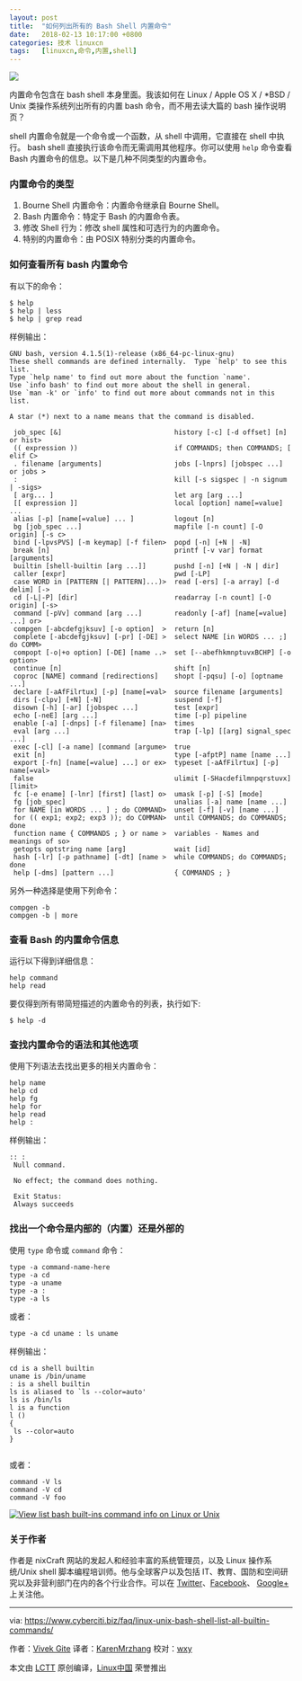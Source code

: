 ```yaml
---
layout: post
title:	"如何列出所有的 Bash Shell 内置命令"
date:	2018-02-13 10:17:00 +0800 
categories:	技术 linuxcn 
tags:	[linuxcn,命令,内置,shell]
---
```



![](/Asserts/Images//attachment/album/201802/13/012025cjjsb4449jus4u6j.jpg)


内置命令包含在 bash shell 本身里面。我该如何在 Linux / Apple OS X / \*BSD / Unix 类操作系统列出所有的内置 bash 命令，而不用去读大篇的 bash 操作说明页？


shell 内置命令就是一个命令或一个函数，从 shell 中调用，它直接在 shell 中执行。 bash shell 直接执行该命令而无需调用其他程序。你可以使用 `help` 命令查看 Bash 内置命令的信息。以下是几种不同类型的内置命令。


### 内置命令的类型


1. Bourne Shell 内置命令：内置命令继承自 Bourne Shell。
2. Bash 内置命令：特定于 Bash 的内置命令表。
3. 修改 Shell 行为：修改 shell 属性和可选行为的内置命令。
4. 特别的内置命令：由 POSIX 特别分类的内置命令。


### 如何查看所有 bash 内置命令


有以下的命令：



```
$ help
$ help | less
$ help | grep read 

```

样例输出：



```
GNU bash, version 4.1.5(1)-release (x86_64-pc-linux-gnu)
These shell commands are defined internally.  Type `help' to see this list.
Type `help name' to find out more about the function `name'.
Use `info bash' to find out more about the shell in general.
Use `man -k' or `info' to find out more about commands not in this list.

A star (*) next to a name means that the command is disabled.

 job_spec [&]                            history [-c] [-d offset] [n] or hist>
 (( expression ))                        if COMMANDS; then COMMANDS; [ elif C>
 . filename [arguments]                  jobs [-lnprs] [jobspec ...] or jobs >
 :                                       kill [-s sigspec | -n signum | -sigs>
 [ arg... ]                              let arg [arg ...]
 [[ expression ]]                        local [option] name[=value] ...
 alias [-p] [name[=value] ... ]          logout [n]
 bg [job_spec ...]                       mapfile [-n count] [-O origin] [-s c>
 bind [-lpvsPVS] [-m keymap] [-f filen>  popd [-n] [+N | -N]
 break [n]                               printf [-v var] format [arguments]
 builtin [shell-builtin [arg ...]]       pushd [-n] [+N | -N | dir]
 caller [expr]                           pwd [-LP]
 case WORD in [PATTERN [| PATTERN]...)>  read [-ers] [-a array] [-d delim] [->
 cd [-L|-P] [dir]                        readarray [-n count] [-O origin] [-s>
 command [-pVv] command [arg ...]        readonly [-af] [name[=value] ...] or>
 compgen [-abcdefgjksuv] [-o option]  >  return [n]
 complete [-abcdefgjksuv] [-pr] [-DE] >  select NAME [in WORDS ... ;] do COMM>
 compopt [-o|+o option] [-DE] [name ..>  set [--abefhkmnptuvxBCHP] [-o option>
 continue [n]                            shift [n]
 coproc [NAME] command [redirections]    shopt [-pqsu] [-o] [optname ...]
 declare [-aAfFilrtux] [-p] [name[=val>  source filename [arguments]
 dirs [-clpv] [+N] [-N]                  suspend [-f]
 disown [-h] [-ar] [jobspec ...]         test [expr]
 echo [-neE] [arg ...]                   time [-p] pipeline
 enable [-a] [-dnps] [-f filename] [na>  times
 eval [arg ...]                          trap [-lp] [[arg] signal_spec ...]
 exec [-cl] [-a name] [command [argume>  true
 exit [n]                                type [-afptP] name [name ...]
 export [-fn] [name[=value] ...] or ex>  typeset [-aAfFilrtux] [-p] name[=val>
 false                                   ulimit [-SHacdefilmnpqrstuvx] [limit>
 fc [-e ename] [-lnr] [first] [last] o>  umask [-p] [-S] [mode]
 fg [job_spec]                           unalias [-a] name [name ...]
 for NAME [in WORDS ... ] ; do COMMAND>  unset [-f] [-v] [name ...]
 for (( exp1; exp2; exp3 )); do COMMAN>  until COMMANDS; do COMMANDS; done
 function name { COMMANDS ; } or name >  variables - Names and meanings of so>
 getopts optstring name [arg]            wait [id]
 hash [-lr] [-p pathname] [-dt] [name >  while COMMANDS; do COMMANDS; done
 help [-dms] [pattern ...]               { COMMANDS ; }

```

另外一种选择是使用下列命令：



```
compgen -b
compgen -b | more

```

### 查看 Bash 的内置命令信息


运行以下得到详细信息：



```
help command
help read

```

要仅得到所有带简短描述的内置命令的列表，执行如下:



```
$ help -d

```

### 查找内置命令的语法和其他选项


使用下列语法去找出更多的相关内置命令：



```
help name 
help cd 
help fg 
help for 
help read 
help :

```

样例输出：



```
:: :
 Null command.
 
 No effect; the command does nothing.
 
 Exit Status:
 Always succeeds

```

### 找出一个命令是内部的（内置）还是外部的


使用 `type` 命令或 `command` 命令：



```
type -a command-name-here 
type -a cd 
type -a uname 
type -a : 
type -a ls

```

或者：



```
type -a cd uname : ls uname

```

样例输出：



```
cd is a shell builtin
uname is /bin/uname
: is a shell builtin
ls is aliased to `ls --color=auto'
ls is /bin/ls
l is a function
l ()
{
 ls --color=auto
}


```

或者：



```
command -V ls 
command -V cd 
command -V foo

```

[![View list bash built-ins command info on Linux or Unix](/Asserts/Images//attachment/album/201802/13/012043plctt333wtncllco.jpg)](https://www.cyberciti.biz/media/new/faq/2013/03/View-list-bash-built-ins-command-info-on-Linux-or-Unix.jpg)


### 关于作者


作者是 nixCraft 网站的发起人和经验丰富的系统管理员，以及 Linux 操作系统/Unix shell 脚本编程培训师。他与全球客户以及包括 IT、教育、国防和空间研究以及非营利部门在内的各个行业合作。可以在 [Twitter](https://twitter.com/nixcraft)、[Facebook](https://facebook.com/nixcraft)、 [Google+](https://plus.google.com/+CybercitiBiz) 上关注他。




---


via: <https://www.cyberciti.biz/faq/linux-unix-bash-shell-list-all-builtin-commands/>


作者：[Vivek Gite](https://www.cyberciti.biz) 译者：[KarenMrzhang](https://github.com/KarenMrzhang) 校对：[wxy](https://github.com/wxy)


本文由 [LCTT](https://github.com/LCTT/TranslateProject) 原创编译，[Linux中国](https://linux.cn/) 荣誉推出
